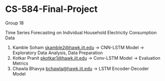 # CS-584-Final-Project

Group 18

Time Series Forecasting on Individual Household Electricity Consumption Data  

1. Kamble Soham <skamble2@hawk.iit.edu>
    -> CNN-LSTM Model
    -> Exploratory Data Analysis, Data Preparation
3. Kotkar Pranit <pkotkar1@hawk.iit.edu>
    -> Conv-LSTM Model
    -> Evaluation Metrics
5. Chawla Bhavya <bchawla@hawk.iit.edu>
    -> LSTM Encoder-Decoder Model
